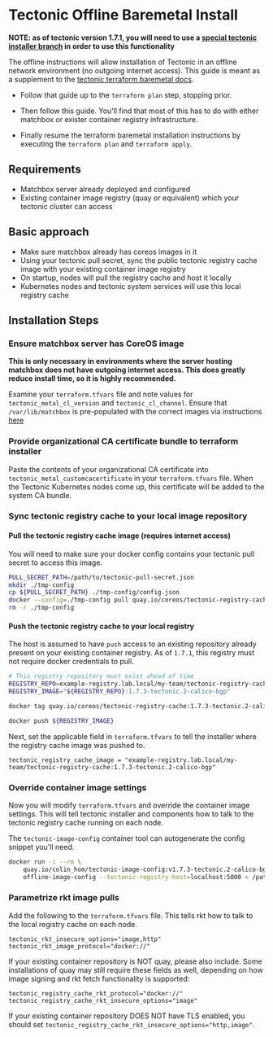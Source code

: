 # Tectonic Offline Baremetal Install

**NOTE: as of tectonic version 1.7.1, you will need to use a [special tectonic installer branch](https://github.com/colhom/tectonic-installer/tree/1.7.3-tectonic.2-offline-calico-bgp) in order to use this functionality**

The offline instructions will allow installation of Tectonic in an offline network environment (no outgoing internet access). This guide is meant as a supplement to the [tectonic terraform baremetal docs](https://coreos.com/tectonic/docs/latest/install/bare-metal/metal-terraform.html).

* Follow that guide up to the `terraform plan` step, stopping prior.

* Then follow this guide. You'll find that most of this has to do with either matchbox or exister container registry infrastructure.

* Finally resume the terraform baremetal installation instructions by executing the `terraform plan` and `terraform apply`.

## Requirements

* Matchbox server already deployed and configured
* Existing container image registry (quay or equivalent) which your tectonic cluster can access

## Basic approach
* Make sure matchbox already has coreos images in it
* Using your tectonic pull secret, sync the public tectonic registry cache image with your existing container image registry
* On startup, nodes will pull the registry cache and host it locally
* Kubernetes nodes and tectonic system services will use this local registry cache

## Installation Steps

### Ensure matchbox server has CoreOS image

**This is only necessary in environments where the server hosting matchbox does not have outgoing internet access. This does greatly reduce install time, so it is highly recommended.**

Examine your `terraform.tfvars` file and note values for `tectonic_metal_cl_version` and `tectonic_cl_channel`. Ensure that `/var/lib/matchbox` is pre-populated with the correct images via instructions [here](https://coreos.com/matchbox/docs/latest/deployment.html#download-coreos-optional)

### Provide organizational CA certificate bundle to terraform installer

Paste the contents of your organizational CA certificate into `tectonic_metal_customcacertificate` in your `terraform.tfvars` file. When the Tectonic Kubernetes nodes come up, this certificate will be added to the system CA bundle.

### Sync tectonic registry cache to your local image repository

#### Pull the tectonic registry cache image (requires internet access)

You will need to make sure your docker config contains your tectonic pull secret to access this image.

```sh
PULL_SECRET_PATH=/path/to/tectonic-pull-secret.json
mkdir ./tmp-config
cp ${PULL_SECRET_PATH} ./tmp-config/config.json
docker --config=./tmp-config pull quay.io/coreos/tectonic-registry-cache:1.7.3-tectonic.2-calico-bgp
rm -r ./tmp-config
```

#### Push the tectonic registry cache to your local registry

The host is assumed to have `push` access to an existing repository already present on your existing container registry. As of `1.7.1`, this registry must not require docker credentials to pull.

```sh
# This registry repository must exist ahead of time
REGISTRY_REPO=example-registry.lab.local/my-team/tectonic-registry-cache
REGISTRY_IMAGE="${REGISTRY_REPO}:1.7.3-tectonic.2-calico-bgp"

docker tag quay.io/coreos/tectonic-registry-cache:1.7.3-tectonic.2-calico-bgp ${REGISTRY_IMAGE}

docker push ${REGISTRY_IMAGE}
```

Next, set the applicable field in `terraform.tfvars` to tell the installer where the registry cache image was pushed to.

```
tectonic_registry_cache_image = "example-registry.lab.local/my-team/tectonic-registry-cache:1.7.3-tectonic.2-calico-bgp"
```

### Override container image settings

Now you will modify `terraform.tfvars` and override the container image settings. This will tell tectonic installer and components how to talk to the tectonic registry cache running on each node.

The `tectonic-image-config` container tool can autogenerate the config snippet you'll need.

```sh
docker run -i --rm \
    quay.io/colin_hom/tectonic-image-config:v1.7.3-tectonic.2-calico-bgp \
    offline-image-config --tectonic-registry-host=localhost:5000 < /path/to/tectonic/config.tf

```

### Parametrize rkt image pulls

Add the following to the `terraform.tfvars` file. This tells rkt how to talk to the local registry cache on each node.

```
tectonic_rkt_insecure_options="image,http"
tectonic_rkt_image_protocol="docker://"
```

If your existing container repository is NOT quay, please also include. Some installations of quay may still require these fields as well, depending on how image signing and rkt fetch functionality is supported:

```
tectonic_registry_cache_rkt_protocol="docker://"
tectonic_registry_cache_rkt_insecure_options="image"
```

If your existing container repository DOES NOT have TLS enabled, you should set `tectonic_registry_cache_rkt_insecure_options="http,image"`.
